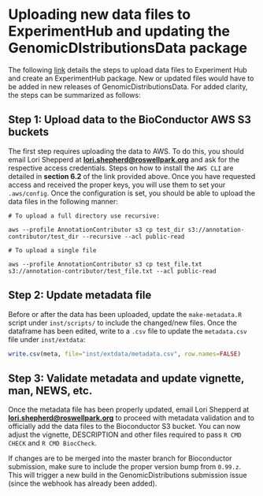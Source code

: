 # Uploading new data files to ExperimentHub and updating the GenomicDIstributionsData package

The following [link](https://bioconductor.org/packages/devel/bioc/vignettes/ExperimentHub/inst/doc/CreateAnExperimentHubPackage.html) details
the steps to upload data files to Experiment Hub and create an ExperimentHub package. New or updated files would have to be added in new 
releases of GenomicDistributionsData. For added clarity, the steps can be summarized as follows:

## Step 1: Upload data to the BioConductor AWS S3 buckets

The first step requires uploading the data to AWS. To do this, you should email Lori Shepperd at **lori.shepherd@roswellpark.org** and ask for 
the respective access credentials. Steps on how to install the `AWS CLI` are detailed in **section 6.2** of the link provided above. Once you have requested access and received the proper keys, you will use them to set your `.aws/config`. Once the configuration is set, you should be able to upload 
the data files in the following manner:


```
# To upload a full directory use recursive:

aws --profile AnnotationContributor s3 cp test_dir s3://annotation-contributor/test_dir --recursive --acl public-read

# To upload a single file

aws --profile AnnotationContributor s3 cp test_file.txt s3://annotation-contributor/test_file.txt --acl public-read
```

## Step 2: Update metadata file

Before or after the data has been uploaded, update the `make-metadata.R` script under `inst/scripts/` to include the changed/new files. Once the 
dataframe has been edited, write to a `.csv` file to update the `metadata.csv` file under `inst/extdata`:

```r
write.csv(meta, file="inst/extdata/metadata.csv", row.names=FALSE)
```

## Step 3: Validate metadata and update vignette, man, NEWS, etc.

Once the metadata file has been properly updated, email Lori Shepperd at **lori.shepherd@roswellpark.org** to proceed with metadata validation and to
officially add the data files to the Bioconductor S3 bucket. You can now adjust the vignette, DESCRIPTION and other files required to pass `R CMD CHECK` and `R CMD BiocCheck`. 

If changes are to be merged into the master branch for Bioconductor submission, make sure to include the proper version bump from `0.99.z`. This will trigger a new build in the GenomicDistributions submission issue (since the webhook has already been added).  


